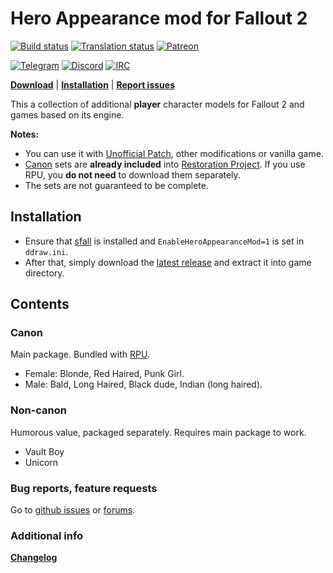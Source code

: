 # Hero Appearance mod for Fallout 2

[![Build status](https://github.com/BGforgeNet/Fallout2_Hero_Appearance/workflows/build/badge.svg)](https://github.com/BGforgeNet/Fallout2_Hero_Appearance/actions?query=workflow%3Abuild)
[![Translation status](https://hive.bgforge.net/widgets/fallout/-/hero-appearance/svg-badge.svg)](https://hive.bgforge.net/projects/fallout/hero-appearance/)
[![Patreon](https://img.shields.io/badge/Patreon-donate-FF424D?logo=Patreon&labelColor=141518)](https://www.patreon.com/BGforge)

[![Telegram](https://img.shields.io/badge/telegram-join%20%20%20%20%E2%9D%B1%E2%9D%B1%E2%9D%B1-darkorange?logo=telegram)](https://t.me/bgforge)
[![Discord](https://img.shields.io/discord/420268540700917760?logo=discord&label=discord&color=blue&logoColor=FEE75C)](https://discord.gg/4Yqfggm)
[![IRC](https://img.shields.io/badge/%23IRC-join%20%20%20%20%E2%9D%B1%E2%9D%B1%E2%9D%B1-darkorange)](https://bgforge.net/irc)

[__Download__](https://github.com/BGforgeNet/Fallout2_Hero_Appearance/releases/latest)
| [__Installation__](#installation)
| [__Report issues__](#bug-reports-feature-requests)

This a collection of additional **player** character models for Fallout 2 and games based on its engine.

**Notes:**
- You can use it with [Unofficial Patch](https://github.com/BGforgeNet/Fallout2_Unofficial_Patch), other modifications or vanilla game.
- [Canon](#canon) sets are **already included** into [Restoration Project](https://github.com/BGforgeNet/Fallout2_Restoration_Project). If you use RPU, you **do not need** to download them separately.
- The sets are not guaranteed to be complete.

## Installation
- Ensure that [sfall](https://github.com/phobos2077/sfall) is installed and `EnableHeroAppearanceMod=1` is set in `ddraw.ini`.
- After that, simply download the [latest release](https://github.com/BGforgeNet/Fallout2_Hero_Appearance/releases/latest) and extract it into game directory.

## Contents
### Canon
Main package. Bundled with [RPU](https://github.com/BGforgeNet/Fallout2_Restoration_Project).
- Female: Blonde, Red Haired, Punk Girl.
- Male: Bald, Long Haired, Black dude, Indian (long haired).
### Non-canon
Humorous value, packaged separately. Requires main package to work.
- Vault Boy
- Unicorn

### Bug reports, feature requests
Go to [github issues](https://github.com/BGforgeNet/Fallout2_Hero_Appearance/issues) or [forums](https://forums.bgforge.net/viewforum.php?f=34).

### Additional info
[__Changelog__](docs/changelog.md)
